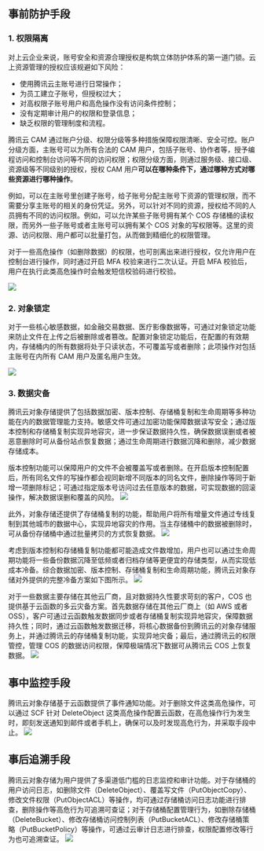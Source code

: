 ## 事前防护手段

### 1. 权限隔离

对上云企业来说，账号安全和资源合理授权是构筑立体防护体系的第一道门锁。云上资源管理的授权应该规避如下风险：

- 使用腾讯云主账号进行日常操作；
- 为员工建立子账号，但授权过大；
- 对高权限子账号用户和高危操作没有访问条件控制；
- 没有定期审计用户的权限和登录信息；
- 缺乏权限的管理制度和流程。

腾讯云 CAM 通过账户分级、权限分级等多种措施保障权限清晰、安全可控。账户分级方面，主账号可以为所有合法的 CAM 用户，包括子账号、协作者等，授予编程访问和控制台访问等不同的访问权限；权限分级方面，则通过服务级、接口级、资源级等不同级别的授权，授权 CAM 用户**可以在哪种条件下，通过哪种方式对哪些资源进行哪种操作**。

例如，可以在主账号里创建子账号，给子账号分配主账号下资源的管理权限，而不需要分享主账号的相关的身份凭证。另外，可以针对不同的资源，授权给不同的人员拥有不同的访问权限。例如，可以允许某些子账号拥有某个 COS 存储桶的读权限，而另外一些子账号或者主账号可以拥有某个 COS 对象的写权限等。这里的资源、访问权限、用户都可以批量打包，从而做到精细化的权限管理。

对于一些高危操作（如删除数据）的权限，也可剖离出来进行授权，仅允许用户在控制台进行操作，同时通过开启 MFA 校验来进行二次认证。开启 MFA 校验后，用户在执行此类高危操作时会触发短信校验码进行校验。

![](https://main.qcloudimg.com/raw/6e37d7347ae77eb1d34b1509810b1e84.png)

### 2. 对象锁定

对于一些核心敏感数据，如金融交易数据、医疗影像数据等，可通过对象锁定功能来防止文件在上传之后被删除或者篡改。配置对象锁定功能后，在配置的有效期内，存储桶内的所有数据将处于只读状态，不可覆盖写或者删除；此项操作对包括主账号在内所有 CAM 用户及匿名用户生效。

![](https://main.qcloudimg.com/raw/5632f892600f1e330896a237638e90fe.png)

### 3. 数据灾备

腾讯云对象存储提供了包括数据加密、版本控制、存储桶复制和生命周期等多种功能在内的数据管理能力支持。敏感文件可通过加密功能保障数据读写安全；通过版本控制和存储桶复制实现异地容灾，进一步保证数据持久性，确保数据误删或者被恶意删除时可从备份站点恢复数据；通过生命周期进行数据沉降和删除，减少数据存储成本。

版本控制功能可以保障用户的文件不会被覆盖写或者删除。在开启版本控制配置后，所有同名文件的写操作都会视同新增不同版本的同名文件，删除操作等同于新增一项删除标记；可通过指定版本号访问过去任意版本的数据，可实现数据的回滚操作，解决数据误删和覆盖的风险。
![](https://main.qcloudimg.com/raw/b525afd6a5b804471f191d4b90b269a5.png)

此外，对象存储还提供了存储桶复制的功能，帮助用户将所有增量文件通过专线复制到其他城市的数据中心，实现异地容灾的作用。当主存储桶中的数据被删除时，可从备份存储桶中通过批量拷贝的方式恢复数据。
![](https://main.qcloudimg.com/raw/73df76364894b76914cfe4450ba8fbf6.png)

考虑到版本控制和存储桶复制功能都可能造成文件数增加，用户也可以通过生命周期功能将一些备份数据沉降至低频或者归档存储等更便宜的存储类型，从而实现低成本冷备。综合数据加密、版本控制、存储桶复制和生命周期功能，腾讯云对象存储对外提供的完整冷备方案如下图所示。
![](https://main.qcloudimg.com/raw/f02a8d6778228ee4ef0d6238b62c1c98.png)

对于一些数据主要存储在其他云厂商，且对数据持久性要求苛刻的客户，COS 也提供基于云函数的多云灾备方案。首先数据存储在其他云厂商上（如 AWS 或者 OSS），客户可通过云函数触发数据同步或者存储桶复制实现异地容灾，保障数据持久性；同时，通过云函数触发数据迁移，将核心数据备份到腾讯云的对象存储服务上，并通过腾讯云的存储桶复制功能，实现异地灾备；最后，通过腾讯云的权限管控，管理 COS 的数据访问权限，保障极端情况下数据可从腾讯云 COS 上恢复数据。
![](https://main.qcloudimg.com/raw/b6c4a8a19641254bdefa46737385643e.png)

## 事中监控手段

腾讯云对象存储基于云函数提供了事件通知功能。对于删除文件这类高危操作，可以通过 SCF 针对 DeleteObject 这类高危操作配置云函数，在高危操作行为发生时，即刻发送通知到邮件或者手机上，确保可以及时发现高危行为，并采取手段中止。
![](https://main.qcloudimg.com/raw/7148291126d5b96bc887840b4b045586.png)

## 事后追溯手段

腾讯云对象存储为用户提供了多渠道低门槛的日志监控和审计功能。对于存储桶的用户访问日志，如删除文件（DeleteObject）、覆盖写文件（PutObjectCopy）、修改文件权限（PutObjectACL）等操作，均可通过存储桶访问日志功能进行排查，删除操作等高危行为可追溯可查证；对于存储桶配置管理行为，如删除存储桶（DeleteBucket）、修改存储桶访问控制列表（PutBucketACL）、修改存储桶策略（PutBucketPolicy）等操作，可通过云审计日志进行排查，权限配置修改等行为也可追溯查证。
![](https://main.qcloudimg.com/raw/a328c9a3c9df1b1c48214352fbe2f980.png)
